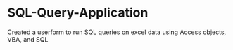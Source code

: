 # SQL-Query-Application


Created a userform to run SQL queries on excel data using Access objects, VBA, and SQL

